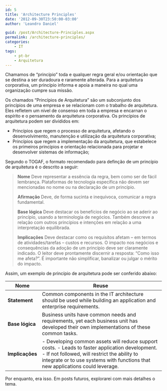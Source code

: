 ```yaml
---
id: 5
title: 'Architecture Principles'
date: '2012-09-30T23:50:00-03:00'
author: 'Leandro Daniel'

guid: /post/Architecture-Principles.aspx
permalink: /architecture-principles/
categories:
    - IT
tags:
    - pt-br
    - Arquitetura
---
```


Chamamos de “princípio” toda e qualquer regra geral e/ou orientação que se destina a ser duradoura e raramente alterada. Para a arquitetura corporativa, um princípio informa e apoia a maneira no qual uma organização cumpre sua missão.

Os chamados “Princípios de Arquitetura” são um subconjunto dos princípios de uma empresa e se relacionam com o trabalho de arquitetura. Eles refletem um nível de consenso em toda a empresa e encarnan o espírito e o pensamento da arquitetura corporativa. Os princípios de arquitetura podem ser divididos em:

- Princípios que regem o processo de arquitetura, afetando o desenvolvimento, manutenção e utilização da arquitetura corporativa;
- Princípios que regem a implementação da arquitetura, que estabelece os primeiros princípios e orientação relacionada para projetar e desenvolver sistemas de informação;

Segundo o TOGAF, o formato recomendado para definção de um princípio de arquitetura é o descrito a seguir:

> **Nome** Deve representar a essência da regra, bem como ser de fácil lembrança. Plataformas de tecnologia específica não devem ser mencionadas no nome ou na declaração de um princípio.
> 
> **Afirmação** Deve, de forma sucinta e inequívoca, comunicar a regra fundamental.
> 
> **Base lógica** Deve destacar os benefícios de negócio ao se aderir ao princípio, usando a terminologia de negócios. Também descreve a relação com outros princípios e intenções em relação a uma interpretação equilibrada.
> 
> **Implicações** Deve destacar como os requisitos afetam – em termos de atividades/tarefas – custos e recursos. O impacto nos negócios e consequências da adoção de um princípio deve ser claramente indicado. O leitor deve prontamente discernir a resposta: “Como isso me afeta?”. É importante não simplificar, banalizar ou julgar o mérito do impacto.

Assim, um exemplo de princípio de arquitetura pode ser conferido abaixo:

| **Nome** | Reuse |
|---|---|
| **Statement** | Common components in the IT architecture should be used while building an application and enterprise requirements. |
| **Base lógica** | Business units have common needs and requirements, yet each business unit has developed their own implementations of these common tasks. |
| **Implicações** | - Developing common assets will reduce support costs. - Leads to faster application development. - If not followed, will restrict the ability to integrate or to use systems with functions that new applications could leverage. |

Por enquanto, era isso. Em posts futuros, explorarei com mais detalhes o tema.

